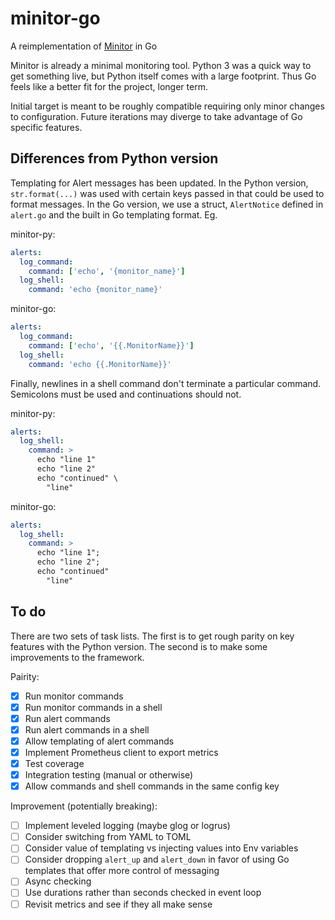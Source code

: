 # minitor-go

A reimplementation of [Minitor](https://git.iamthefij.com/iamthefij/minitor) in Go

Minitor is already a minimal monitoring tool. Python 3 was a quick way to get something live, but Python itself comes with a large footprint. Thus Go feels like a better fit for the project, longer term.

Initial target is meant to be roughly compatible requiring only minor changes to configuration. Future iterations may diverge to take advantage of Go specific features.

## Differences from Python version


Templating for Alert messages has been updated. In the Python version, `str.format(...)` was used with certain keys passed in that could be used to format messages. In the Go version, we use a struct, `AlertNotice` defined in `alert.go` and the built in Go templating format. Eg.

minitor-py:
```yaml
alerts:
  log_command:
    command: ['echo', '{monitor_name}']
  log_shell:
    command: 'echo {monitor_name}'
```

minitor-go:
```yaml
alerts:
  log_command:
    command: ['echo', '{{.MonitorName}}']
  log_shell:
    command: 'echo {{.MonitorName}}'
```

Finally, newlines in a shell command don't terminate a particular command. Semicolons must be used and continuations should not.

minitor-py:
```yaml
alerts:
  log_shell:
    command: >
      echo "line 1"
      echo "line 2"
      echo "continued" \
        "line"
```

minitor-go:
```yaml
alerts:
  log_shell:
    command: >
      echo "line 1";
      echo "line 2";
      echo "continued"
        "line"
```

## To do
There are two sets of task lists. The first is to get rough parity on key features with the Python version. The second is to make some improvements to the framework.

Pairity:

  - [x] Run monitor commands
  - [x] Run monitor commands in a shell
  - [x] Run alert commands
  - [x] Run alert commands in a shell
  - [x] Allow templating of alert commands
  - [x] Implement Prometheus client to export metrics
  - [x] Test coverage
  - [x] Integration testing (manual or otherwise)
  - [x] Allow commands and shell commands in the same config key

Improvement (potentially breaking):

  - [ ] Implement leveled logging (maybe glog or logrus)
  - [ ] Consider switching from YAML to TOML
  - [ ] Consider value of templating vs injecting values into Env variables
  - [ ] Consider dropping `alert_up` and `alert_down` in favor of using Go templates that offer more control of messaging
  - [ ] Async checking
  - [ ] Use durations rather than seconds checked in event loop
  - [ ] Revisit metrics and see if they all make sense
